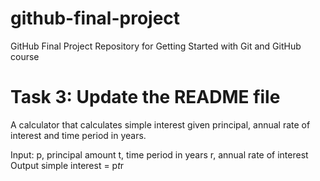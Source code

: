 # github-final-project
GitHub Final Project Repository for Getting Started with Git and GitHub course

# Task 3: Update the README file
A calculator that calculates simple interest given principal, annual rate of interest and time period in years.

Input:
   p, principal amount
   t, time period in years
   r, annual rate of interest
Output
   simple interest = p*t*r
